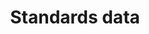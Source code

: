 ---
layout: topic
title: Standards data
permalink: /design/topics/data-standards
data:
  items:
    - references:
        - name: Currency
          url: 'https://github.com/Haufe-Lexware/api-style-guide/blob/master/type-formatting/type-formatting.md#currency'
          quote: 3-character ISO-4217
        - name: Country
          url: 'https://github.com/Haufe-Lexware/api-style-guide/blob/master/type-formatting/type-formatting.md#country'
          quote: ISO 3166-1-alpha-2
      _embedded:
        guideline:
          id: haufe-api-styleguide
          title: Haufe API style guide
          type: github
          url: 'https://github.com/Haufe-Lexware/api-style-guide/blob/master/readme.md'
          company: Haufe
          companyLogoUrl: /media/logos/haufe.png
          companyUrl: 'http://dev.haufe.com/'
          date: 2015-01-15T00:00:00.000Z
          reviewDate: 2016-08-31T00:00:00.000Z
          _links:
            self:
              href: /design/guidelines/haufe-api-styleguide
            guidelineTopics:
              href: /design/guidelines/haufe-api-styleguide/topics
      _links:
        guideline:
          href: /design/guidelines/haufe-api-styleguide
    - references:
        - name: 'Standards could be used for Language, Country and Currency'
          url: 'http://zalando.github.io/restful-api-guidelines/json-guidelines/JsonGuidelines.html#could-standards-could-be-used-for-language-country-and-currency'
        - name: 'Use Standards for Country, Language and Currency Codes'
          url: 'http://zalando.github.io/restful-api-guidelines/data-formats/DataFormats.html#could-use-standards-for-country-language-and-currency-codes'
      _embedded:
        guideline:
          id: zalando-restful-api-guidelines
          title: RESTFul API Guidelines
          type: website
          url: 'http://zalando.github.io/restful-api-guidelines/'
          company: Zalando
          companyLogoUrl: /media/logos/zalando.png
          companyUrl: 'https://tech.zalando.de/'
          date: 2016-01-22T00:00:00.000Z
          reviewDate: 2016-08-28T00:00:00.000Z
          _links:
            self:
              href: /design/guidelines/zalando-restful-api-guidelines
            guidelineTopics:
              href: /design/guidelines/zalando-restful-api-guidelines/topics
      _links:
        guideline:
          href: /design/guidelines/zalando-restful-api-guidelines
  _embedded:
    topic:
      id: data-standards
      name: Standards data
      description: 'Which standard use for values like languages, countries, currencies, ...'
      _links:
        self:
          href: /design/topics/data-standards
        topicGuidelines:
          href: /design/topics/data-standards/guidelines
  _links:
    self:
      href: /design/topics/data-standards/guidelines
    topic:
      href: /design/topics/data-standards
---